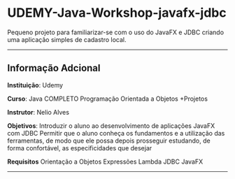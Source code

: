 # UDEMY-Java-Workshop-javafx-jdbc
Pequeno projeto para familiarizar-se com o uso do JavaFX e JDBC criando uma aplicação simples de cadastro local.
* * *
## Informação Adcional
**Instituição**:
Udemy

**Curso**:
Java COMPLETO Programação Orientada a Objetos +Projetos

**Instrutor**:
Nelio Alves

**Objetivos**:
Introduzir o aluno ao desenvolvimento de aplicações JavaFX com JDBC
Permitir que o aluno conheça os fundamentos e a utilização das ferramentas, de modo que ele possa
depois prosseguir estudando, de forma confortável, as especificidades que desejar

**Requisitos**
Orientação a Objetos
Expressões Lambda
JDBC
JavaFX
* * *